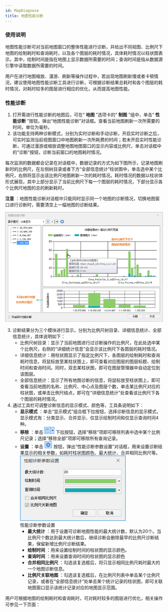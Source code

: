 ```yaml
---
id: MapDiagnose
title: 地图性能诊断
---
```

###  使用说明

地图性能诊断可对当前地图窗口的整体性能进行诊断，并给出不同视图、比例尺下地图的绘制耗时和查询耗时，以及各个图层的耗时情况，具体耗时情况以柱状图表示。其中，绘制时间是指在地图上显示数据所需要的时间；查询时间是指从数据源引擎中读取数据所需要的时间。

用户在进行地图缩放、漫游、刷新等操作过程中，若出现地图刷新慢或者卡顿情况，建议使用地图性能诊断工具进行诊断，可根据诊断结果总耗时和各个图层的耗时情况，对耗时较多的图层进行相应的优化，从而提高地图性能。

###  性能诊断

  1. 打开需进行性能诊断的地图后，可在“ **地图** ”选项卡的“ **制图** ”组中，单击“ **性能诊断** ”按钮，弹出“地图性能诊断”对话框。查看当前地图刷新一次所需要的时间，单位为毫秒。
  2. 该功能支持两种诊断模式，分别为实时诊断和手动诊断，开启实时诊断之后，可实时监测当前视图窗口中地图刷新一次所耗费的时间；若未开启实时性能诊断，可通过漫游或缩放调整地图地图窗口的显示内容或比例尺，单击对话框中的“诊断”按钮，诊断当前窗口的地图耗时情况。 

每次监测的数据都会记录在对话框中，数据记录的方式为如下图所示，记录地图刷新时的比例尺，在左侧树目录或者下方“全部信息统计”柱状图中，单击选中某个比例尺，右侧将显示出该比例尺地图刷新一次的耗时情况。耗时情况的数据以柱状体形式展现，其中上部分显示了当前比例尺下每一个图层的耗时情况，下部分显示各个比例尺地图的总的刷新耗时。

**注意** ：地图性能诊断对话框中只能同时显示同一个地图的诊断情况，切换地图窗口进行诊断时，需要清空上一幅地图的诊断结果。

![地图性能诊断 ](img/MapDiagnose.png)   
 
  3. 诊断结果分为三个模块进行显示，分别为比例尺树目录、详细信息统计、全部信息统计，具体说明如下： 
       * 比例尺树目录：显示了当前地图进行过诊断操作的比例尺，在此处选中某个比例尺，右侧的“详细统计信息”会显示该比例尺下各图层的耗时情况。
       * 详细信息统计：用柱状图显示了指定比例尺下，各图层的绘制耗时和查询耗时信息，将鼠标放至某柱状图上，即可查看对应图层的图层标题、绘制时间和查询时间。同时，双击某柱状图，即可在图层管理器中自动定位到该图层。
       * 全部信息统计：显示了所有地图诊断的信息，将鼠标放至柱状图上，即可查看当前地图的名称、比例尺、中心点及图层个数，单击某比例尺对应的柱状图，或单击比例尺结点，即可在“详细信息统计”处查看该比例尺下各个图层的耗时情况。
  4. 通过工具栏可调整诊断信息的显示模式、颜色等，工具条说明如下：
       * **显示模式** ：单击“显示模式”组合框下拉按钮，选择诊断信息的显示模式，显示模式有：分类显示、合并显示、仅显示绘制时间和仅显示查询时间4种。
       * **移除** ：单击 ![](../../img/RemoveButton1.png) 下拉按钮，选择“移除”项即可移除列表中选中某个比例尺记录；选择“移除全部”项即可移除所有查询记录。
       * **设置** ：单击 ![](../../img/globalsetting1.png) 按钮，弹出“性能诊断参数设置”对话框，用来设置诊断结果显示的相关参数，如耗时柱状图颜色、最大统计、合并相同比例尺等。  
  ![](img/DiagnoseSetting.png)    
性能诊断参数设置  
         * **最大统计** ：用于设置可诊断地图性能的最大统计数，默认为20个。当比例尺个数达到最大统计数后，继续诊断会删除最早的比例尺诊断结果，保留新增比例尺诊断结果。
         * **绘制时间** ：用来设置绘制时间的柱状图的显示颜色。
         * **查询时间** ：用来设置查询时间的柱状图的显示颜色
         * **合并相同比例尺** ：勾选该复选框后，将只显示相同比例尺耗时最大的一个地图诊断信息。
         * **比例尺关联地图** ：勾选该复选框后，在比例尺列表中单击某个比例尺记录，或者在“全部信息统计”处单击某个统计记录的柱状图，即可关联地图窗口显示该统计记录对应的地图显示范围。

用户可根据地图的绘制耗时和查询耗时，可对耗时较多的图层进行优化，相关操作可参见一下页面：

  

 

